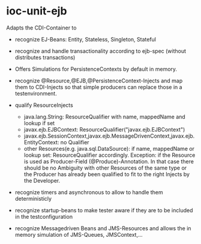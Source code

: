 ioc-unit-ejb
============

Adapts the CDI-Container to 

* recognize EJ-Beans: Entity, Stateless, Singleton, Stateful
* recognize and handle transactionality according to ejb-spec (without distributes transactions)
* Offers Simulations for PersistenceContexts by default in memory.
* recognize @Resource,@EJB,@PersistenceContext-Injects and map them 
to CDI-Injects so that simple producers can replace those in a testenvironment.
* qualify ResourceInjects
   * java.lang.String: ResourceQualifier with name, mappedName and lookup if set
   * javax.ejb.EJBContext: ResourceQualifier("javax.ejb.EJBContext")
   * javax.ejb.SessionContext,javax.ejb.MessageDrivenContext,javax.ejb.EntityContext: no Qualifier
   * other Resources(e.g. java.sql.DataSource): if name, mappedName or lookup set: ResourceQualifier accordingly.
     Exception: if the Resource is used as Producer-Field (@Produce)-Annotation. In that case there should be no
     Ambiguity with other Resources of the same type or the Producer has already been qualified to fit to the right 
     Injects by the Developer. 
   
* recognize timers and asynchronous to allow to handle them deterministicly
* recognize startup-beans to make tester aware if they are to be included 
in the testconfiguration
* recognize Messagedriven Beans and JMS-Resources and allows the in memory simulation of JMS-Queues, JMSContext,...
